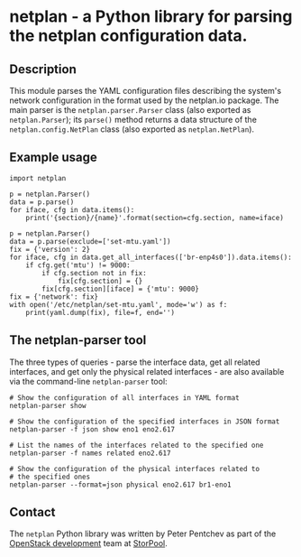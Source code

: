 # netplan - a Python library for parsing the netplan configuration data.

## Description

This module parses the YAML configuration files describing the system's
network configuration in the format used by the netplan.io package.
The main parser is the `netplan.parser.Parser` class (also exported as
`netplan.Parser`); its `parse()` method returns a data structure of
the `netplan.config.NetPlan` class (also exported as `netplan.NetPlan`).

## Example usage

    import netplan

    p = netplan.Parser()
    data = p.parse()
    for iface, cfg in data.items():
        print('{section}/{name}'.format(section=cfg.section, name=iface)

    p = netplan.Parser()
    data = p.parse(exclude=['set-mtu.yaml'])
    fix = {'version': 2}
    for iface, cfg in data.get_all_interfaces(['br-enp4s0']).data.items():
        if cfg.get('mtu') != 9000:
            if cfg.section not in fix:
                fix[cfg.section] = {}
            fix[cfg.section][iface] = {'mtu': 9000}
    fix = {'network': fix}
    with open('/etc/netplan/set-mtu.yaml', mode='w') as f:
        print(yaml.dump(fix), file=f, end='')

## The netplan-parser tool

The three types of queries - parse the interface data, get all related
interfaces, and get only the physical related interfaces - are also
available via the command-line `netplan-parser` tool:

    # Show the configuration of all interfaces in YAML format
    netplan-parser show

    # Show the configuration of the specified interfaces in JSON format
    netplan-parser -f json show eno1 eno2.617

    # List the names of the interfaces related to the specified one
    netplan-parser -f names related eno2.617

    # Show the configuration of the physical interfaces related to
    # the specified ones
    netplan-parser --format=json physical eno2.617 br1-eno1

## Contact

The `netplan` Python library was written by Peter Pentchev as part of
the [OpenStack development][openstack-dev] team at [StorPool][storpool].

[openstack-dev]: mailto:openstack-dev@storpool.com
[storpool]: https://storpool.com/
